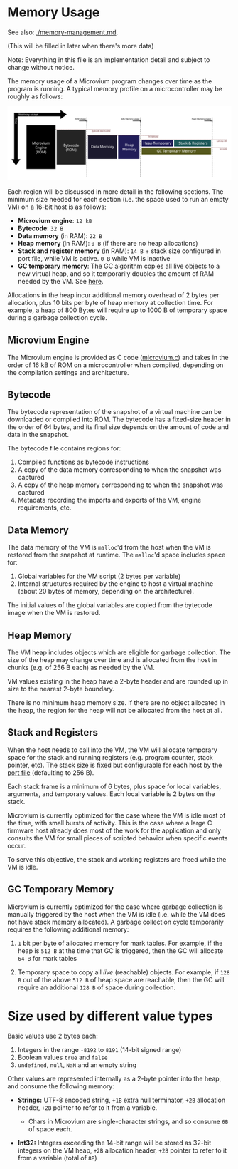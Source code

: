 # Memory Usage

See also: [./memory-management.md](./memory-management.md).

(This will be filled in later when there's more data)

Note: Everything in this file is an implementation detail and subject to change without notice.

The memory usage of a Microvium program changes over time as the program is running. A typical memory profile on a microcontroller may be roughly as follows:

![Memory profile](../images/memory-usage.svg)

Each region will be discussed in more detail in the following sections. The minimum size needed for each section (i.e. the space used to run an empty VM) on a 16-bit host is as follows:

  - **Microvium engine**: `12 kB`
  - **Bytecode**: `32 B`
  - **Data memory** (in RAM): `22 B`
  - **Heap memory** (in RAM): `0 B` (if there are no heap allocations)
  - **Stack and register memory** (in RAM): `14 B` + stack size configured in port file, while VM is active. `0 B` while VM is inactive
  - **GC temporary memory**: The GC algorithm copies all live objects to a new virtual heap, and so it temporarily doubles the amount of RAM needed by the VM. See [here](https://coder-mike.com/2020/07/new-garbage-collector/#the-new-garbage-collector).

Allocations in the heap incur additional memory overhead of 2 bytes per allocation, plus 10 bits per byte of heap memory at collection time. For example, a heap of 800 Bytes will require up to 1000 B of temporary space during a garbage collection cycle.

## Microvium Engine

The Microvium engine is provided as C code ([microvium.c](https://github.com/coder-mike/microvium/blob/master/native-vm/microvium.c)) and takes in the order of 16 kB of ROM on a microcontroller when compiled, depending on the compilation settings and architecture.

## Bytecode

The bytecode representation of the snapshot of a virtual machine can be downloaded or compiled into ROM. The bytecode has a fixed-size header in the order of 64 bytes, and its final size depends on the amount of code and data in the snapshot.

The bytecode file contains regions for:

  1. Compiled functions as bytecode instructions
  2. A copy of the data memory corresponding to when the snapshot was captured
  3. A copy of the heap memory corresponding to when the snapshot was captured
  4. Metadata recording the imports and exports of the VM, engine requirements, etc.

## Data Memory

The data memory of the VM is `malloc`'d from the host when the VM is restored from the snapshot at runtime. The `malloc`'d space includes space for:

  1. Global variables for the VM script (2 bytes per variable)
  2. Internal structures required by the engine to host a virtual machine (about 20 bytes of memory, depending on the architecture).

The initial values of the global variables are copied from the bytecode image when the VM is restored.

## Heap Memory

The VM heap includes objects which are eligible for garbage collection. The size of the heap may change over time and is allocated from the host in chunks (e.g. of 256 B each) as needed by the VM.

VM values existing in the heap have a 2-byte header and are rounded up in size to the nearest 2-byte boundary.

There is no minimum heap memory size. If there are no object allocated in the heap, the region for the heap will not be allocated from the host at all.

## Stack and Registers

When the host needs to call into the VM, the VM will allocate temporary space for the stack and running registers (e.g. program counter, stack pointer, etc). The stack size is fixed but configurable for each host by the [port file](https://github.com/coder-mike/microvium/blob/master/native-vm/microvium_port_example.h) (defaulting to 256 B).

Each stack frame is a minimum of 6 bytes, plus space for local variables, arguments, and temporary values. Each local variable is 2 bytes on the stack.

Microvium is currently optimized for the case where the VM is idle most of the time, with small bursts of activity. This is the case where a large C firmware host already does most of the work for the application and only consults the VM for small pieces of scripted behavior when specific events occur.

To serve this objective, the stack and working registers are freed while the VM is idle.

## GC Temporary Memory

Microvium is currently optimized for the case where garbage collection is manually triggered by the host when the VM is idle (i.e. while the VM does not have stack memory allocated). A garbage collection cycle temporarily requires the following additional memory:

  1. `1` bit per byte of allocated memory for mark tables. For example, if the heap is `512 B` at the time that GC is triggered, then the GC will allocate `64 B` for mark tables

  2. Temporary space to copy all _live_ (reachable) objects. For example, if `128 B` out of the above `512 B` of heap space are reachable, then the GC will require an additional `128 B` of space during collection.


# Size used by different value types

Basic values use 2 bytes each:

  1. Integers in the range `-8192` to `8191` (14-bit signed range)
  2. Boolean values `true` and `false`
  3. `undefined`, `null`, `NaN` and an empty string

Other values are represented internally as a 2-byte pointer into the heap, and consume the following memory:

  - **Strings:** UTF-8 encoded string, `+1B` extra null terminator, `+2B` allocation header, `+2B` pointer to refer to it from a variable.

    - Chars in Microvium are single-character strings, and so consume `6B` of space each.

  - **Int32:** Integers exceeding the 14-bit range will be stored as 32-bit integers on the VM heap, `+2B` allocation header, `+2B` pointer to refer to it from a variable (total of `8B`)







